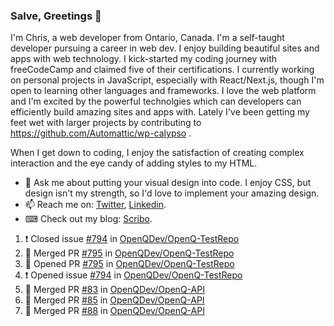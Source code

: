 ### Salve, Greetings 👋

I'm Chris, a web developer from Ontario, Canada. I'm a self-taught developer pursuing a career in web dev. I enjoy building beautiful sites and apps with web technology.
I kick-started my coding journey with freeCodeCamp and claimed five of their certifications.  I currently working on personal projects in JavaScript, especially with React/Next.js, though I'm open to learning other languages and frameworks. I love the web platform and I'm excited by the powerful technolgies which can developers can efficiently build amazing sites and apps with. Lately I've been getting my feet wet with larger projects by contributing to https://github.com/Automattic/wp-calypso .

When I get down to coding, I enjoy the satisfaction of creating complex interaction and the eye candy of adding styles to my HTML. 

- 💬 Ask me about putting your visual design into code. I enjoy CSS, but design isn't my strength, so I'd love to implement your amazing design.
- 📫 Reach me on: [Twitter](https://twitter.com/Christo28120856), [Linkedin](https://www.linkedin.com/in/christopher-stevers-07b9a5204/).
- ⌨ Check out my blog: [Scribo](https://christopherstevers.cf).
<!--
**Christopher-Stevers/Christopher-Stevers** is a ✨ _special_ ✨ repository because its `README.md` (this file) appears on your GitHub profile.

Here are some ideas to get you started:

- 🔭 I’m currently working on ...
- 🌱 I’m currently learning ...
- 👯 I’m looking to collaborate on ...
- 🤔 I’m looking for help with ...
- 😄 Pronouns: ...
- ⚡ Fun fact: ...
-->

<!--START_SECTION:activity-->
1. ❗️ Closed issue [#794](https://github.com/OpenQDev/OpenQ-TestRepo/issues/794) in [OpenQDev/OpenQ-TestRepo](https://github.com/OpenQDev/OpenQ-TestRepo)
2. 🎉 Merged PR [#795](https://github.com/OpenQDev/OpenQ-TestRepo/pull/795) in [OpenQDev/OpenQ-TestRepo](https://github.com/OpenQDev/OpenQ-TestRepo)
3. 💪 Opened PR [#795](https://github.com/OpenQDev/OpenQ-TestRepo/pull/795) in [OpenQDev/OpenQ-TestRepo](https://github.com/OpenQDev/OpenQ-TestRepo)
4. ❗️ Opened issue [#794](https://github.com/OpenQDev/OpenQ-TestRepo/issues/794) in [OpenQDev/OpenQ-TestRepo](https://github.com/OpenQDev/OpenQ-TestRepo)
5. 🎉 Merged PR [#83](https://github.com/OpenQDev/OpenQ-API/pull/83) in [OpenQDev/OpenQ-API](https://github.com/OpenQDev/OpenQ-API)
6. 🎉 Merged PR [#85](https://github.com/OpenQDev/OpenQ-API/pull/85) in [OpenQDev/OpenQ-API](https://github.com/OpenQDev/OpenQ-API)
7. 🎉 Merged PR [#88](https://github.com/OpenQDev/OpenQ-API/pull/88) in [OpenQDev/OpenQ-API](https://github.com/OpenQDev/OpenQ-API)
<!--END_SECTION:activity-->
